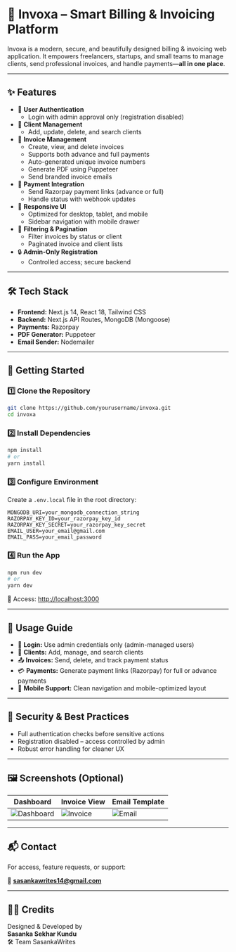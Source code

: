
# 💼 Invoxa – Smart Billing & Invoicing Platform

Invoxa is a modern, secure, and beautifully designed billing & invoicing web application. It empowers freelancers, startups, and small teams to manage clients, send professional invoices, and handle payments—**all in one place**.

---

## ✨ Features

- 🔐 **User Authentication**
  - Login with admin approval only (registration disabled)
- 👥 **Client Management**
  - Add, update, delete, and search clients
- 🧾 **Invoice Management**
  - Create, view, and delete invoices
  - Supports both advance and full payments
  - Auto-generated unique invoice numbers
  - Generate PDF using Puppeteer
  - Send branded invoice emails
- 💸 **Payment Integration**
  - Send Razorpay payment links (advance or full)
  - Handle status with webhook updates
- 📱 **Responsive UI**
  - Optimized for desktop, tablet, and mobile
  - Sidebar navigation with mobile drawer
- 🧩 **Filtering & Pagination**
  - Filter invoices by status or client
  - Paginated invoice and client lists
- 🔒 **Admin-Only Registration**
  - Controlled access; secure backend

---

## 🛠 Tech Stack

- **Frontend:** Next.js 14, React 18, Tailwind CSS
- **Backend:** Next.js API Routes, MongoDB (Mongoose)
- **Payments:** Razorpay
- **PDF Generator:** Puppeteer
- **Email Sender:** Nodemailer

---

## 🚀 Getting Started

### 1️⃣ Clone the Repository

```bash
git clone https://github.com/yourusername/invoxa.git
cd invoxa
```

### 2️⃣ Install Dependencies

```bash
npm install
# or
yarn install
```

### 3️⃣ Configure Environment

Create a `.env.local` file in the root directory:

```env
MONGODB_URI=your_mongodb_connection_string
RAZORPAY_KEY_ID=your_razorpay_key_id
RAZORPAY_KEY_SECRET=your_razorpay_key_secret
EMAIL_USER=your_email@gmail.com
EMAIL_PASS=your_email_password
```

### 4️⃣ Run the App

```bash
npm run dev
# or
yarn dev
```

🔗 Access: [http://localhost:3000](http://localhost:3000)

---

## 📖 Usage Guide

- 🔐 **Login:** Use admin credentials only (admin-managed users)
- 👤 **Clients:** Add, manage, and search clients
- 📤 **Invoices:** Send, delete, and track payment status
- 💳 **Payments:** Generate payment links (Razorpay) for full or advance payments
- 📲 **Mobile Support:** Clean navigation and mobile-optimized layout

---

## 🔐 Security & Best Practices

- Full authentication checks before sensitive actions
- Registration disabled – access controlled by admin
- Robust error handling for cleaner UX

---

## 🖼 Screenshots (Optional)

| Dashboard | Invoice View | Email Template |
|----------|--------------|----------------|
| ![Dashboard](https://yourdomain.com/invoxa-dashboard.png) | ![Invoice](https://yourdomain.com/invoxa-invoice.png) | ![Email](https://yourdomain.com/invoxa-email.png) |

---

## 📬 Contact

For access, feature requests, or support:

📧 **sasankawrites14@gmail.com**

---

## 🧑‍💻 Credits

Designed & Developed by  
**Sasanka Sekhar Kundu**  
🛠 Team SasankaWrites
